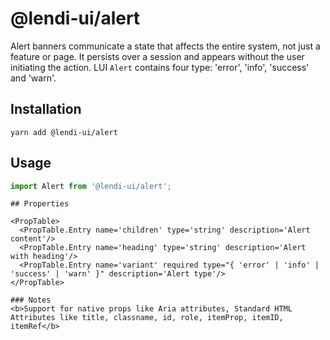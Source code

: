 # @lendi-ui/alert

Alert banners communicate a state that affects the entire system, not just a feature or page. It persists over a session and appears without the user initiating the action. LUI `Alert` contains four type: 'error', 'info', 'success' and 'warn'.

## Installation

```
yarn add @lendi-ui/alert
```

## Usage

```jsx
import Alert from '@lendi-ui/alert';
```

```
## Properties

<PropTable>
  <PropTable.Entry name='children' type='string' description='Alert content'/>
  <PropTable.Entry name='heading' type='string' description='Alert with heading'/>
  <PropTable.Entry name='variant' required type="{ 'error' | 'info' | 'success' | 'warn' }" description='Alert type'/>
</PropTable>

### Notes
<b>Support for native props like Aria attributes, Standard HTML Attributes like title, classname, id, role, itemProp, itemID, itemRef</b>

```
